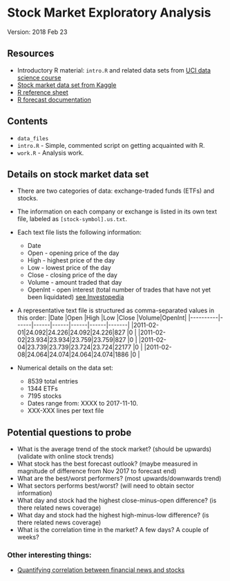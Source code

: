 # Stock Market Exploratory Analysis
Version: 2018 Feb 23

## Resources
* Introductory R material: `intro.R` and related data sets from [UCI data science course][1]
* [Stock market data set from Kaggle][2]
* [R reference sheet][3]
* [R forecast documentation][6]

## Contents
* `data_files`
* `intro.R` - Simple, commented script on getting acquainted with R.
* `work.R` - Analysis work.

## Details on stock market data set
* There are two categories of data: exchange-traded funds (ETFs) and stocks.
* The information on each company or exchange is listed in its own text file, labeled as `[stock-symbol].us.txt`.
* Each text file lists the following information:
   * Date
   * Open - opening price of the day
   * High - highest price of the day
   * Low - lowest price of the day
   * Close - closing price of the day
   * Volume - amount traded that day
   * OpenInt - open interest (total number of trades that have not yet been liquidated) [see Investopedia][4]
* A representative text file is structured as comma-separated values in this order:
|Date      |Open  |High  |Low   |Close |Volume|OpenInt|
|----------|------|------|------|------|------|-------|
|2011-02-01|24.092|24.226|24.092|24.226|827   |0      |
|2011-02-02|23.934|23.934|23.759|23.759|827   |0      |
|2011-02-04|23.739|23.739|23.724|23.724|22177 |0      |
|2011-02-08|24.064|24.074|24.064|24.074|1886  |0      |

* Numerical details on the data set:
   * 8539 total entries
   * 1344 ETFs
   * 7195 stocks
   * Dates range from: XXXX to 2017-11-10.
   * XXX-XXX lines per text file



## Potential questions to probe
* What is the average trend of the stock market? (should be upwards) (validate with online stock trends)
* What stock has the best forecast outlook? (maybe measured in magnitude of difference from Nov 2017 to forecast end)
* What are the best/worst performers? (most upwards/downwards trend)
* What sectors performs best/worst? (will need to obtain sector information)
* What day and stock had the highest close-minus-open difference? (is there related news coverage)
*  What day and stock had the highest high-minus-low difference? (is there related news coverage)
* What is the correlation time in the market? A few days? A couple of weeks?

### Other interesting things:
* [Quantifying correlation between financial news and stocks][5]


[1]: https://ce.uci.edu/courses/sectiondetail.aspx?year=2018&term=WINTER&sid=00133
[2]: https://www.kaggle.com/borismarjanovic/price-volume-data-for-all-us-stocks-etfs
[3]: https://www.rstudio.com/wp-content/uploads/2016/05/base-r.pdf
[4]: https://www.investopedia.com/terms/o/openinterest.asp
[5]: http://ieeexplore.ieee.org/document/7850021/?reload=true
[6]: https://cran.r-project.org/web/packages/forecast/forecast.pdf


